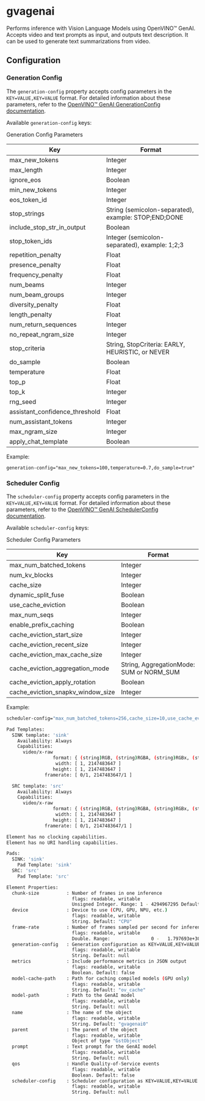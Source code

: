 # gvagenai

Performs inference with Vision Language Models using OpenVINO™ GenAI.
Accepts video and text prompts as input, and outputs text description.
It can be used to generate text summarizations from video.

## Configuration

### Generation Config

The `generation-config` property accepts config parameters in
the `KEY=VALUE,KEY=VALUE` format. For detailed information about these
parameters, refer to the [OpenVINO™ GenAI GenerationConfig
documentation](https://docs.openvino.ai/2025/api/genai_api/_autosummary/openvino_genai.GenerationConfig.html).

Available `generation-config` keys:

Generation Config Parameters

| Key                            | Format                                               |
|--------------------------------|------------------------------------------------------|
| max_new_tokens                 | Integer                                              |
| max_length                     | Integer                                              |
| ignore_eos                     | Boolean                                              |
| min_new_tokens                 | Integer                                              |
| eos_token_id                   | Integer                                              |
| stop_strings                   | String (semicolon-separated), example: STOP;END;DONE |
| include_stop_str_in_output     | Boolean                                              |
| stop_token_ids                 | Integer (semicolon-separated), example: 1;2;3        |
| repetition_penalty             | Float                                                |
| presence_penalty               | Float                                                |
| frequency_penalty              | Float                                                |
| num_beams                      | Integer                                              |
| num_beam_groups                | Integer                                              |
| diversity_penalty              | Float                                                |
| length_penalty                 | Float                                                |
| num_return_sequences           | Integer                                              |
| no_repeat_ngram_size           | Integer                                              |
| stop_criteria                  | String, StopCriteria: EARLY, HEURISTIC, or NEVER     |
| do_sample                      | Boolean                                              |
| temperature                    | Float                                                |
| top_p                          | Float                                                |
| top_k                          | Integer                                              |
| rng_seed                       | Integer                                              |
| assistant_confidence_threshold | Float                                                |
| num_assistant_tokens           | Integer                                              |
| max_ngram_size                 | Integer                                              |
| apply_chat_template            | Boolean                                              |

Example:

``` none
generation-config="max_new_tokens=100,temperature=0.7,do_sample=true"
```

### Scheduler Config

The `scheduler-config` property accepts config parameters in the
`KEY=VALUE,KEY=VALUE` format. For detailed information about these
parameters, refer to the [OpenVINO™ GenAI SchedulerConfig
documentation](https://docs.openvino.ai/2025/api/genai_api/_autosummary/openvino_genai.SchedulerConfig.html).

Available `scheduler-config` keys:

Scheduler Config Parameters

| Key                               | Format                                   |
|-----------------------------------|------------------------------------------|
| max_num_batched_tokens            | Integer                                  |
| num_kv_blocks                     | Integer                                  |
| cache_size                        | Integer                                  |
| dynamic_split_fuse                | Boolean                                  |
| use_cache_eviction                | Boolean                                  |
| max_num_seqs                      | Integer                                  |
| enable_prefix_caching             | Boolean                                  |
| cache_eviction_start_size         | Integer                                  |
| cache_eviction_recent_size        | Integer                                  |
| cache_eviction_max_cache_size     | Integer                                  |
| cache_eviction_aggregation_mode   | String, AggregationMode: SUM or NORM_SUM |
| cache_eviction_apply_rotation     | Boolean                                  |
| cache_eviction_snapkv_window_size | Integer                                  |

Example:

```sh
scheduler-config="max_num_batched_tokens=256,cache_size=10,use_cache_eviction=true"
```

```sh
Pad Templates:
  SINK template: 'sink'
    Availability: Always
    Capabilities:
      video/x-raw
                 format: { (string)RGB, (string)RGBA, (string)RGBx, (string)BGR, (string)BGRA, (string)BGRx, (string)NV12, (string)I420 }
                  width: [ 1, 2147483647 ]
                 height: [ 1, 2147483647 ]
              framerate: [ 0/1, 2147483647/1 ]

  SRC template: 'src'
    Availability: Always
    Capabilities:
      video/x-raw
                 format: { (string)RGB, (string)RGBA, (string)RGBx, (string)BGR, (string)BGRA, (string)BGRx, (string)NV12, (string)I420 }
                  width: [ 1, 2147483647 ]
                 height: [ 1, 2147483647 ]
              framerate: [ 0/1, 2147483647/1 ]

Element has no clocking capabilities.
Element has no URI handling capabilities.

Pads:
  SINK: 'sink'
    Pad Template: 'sink'
  SRC: 'src'
    Pad Template: 'src'

Element Properties:
  chunk-size          : Number of frames in one inference
                        flags: readable, writable
                        Unsigned Integer. Range: 1 - 4294967295 Default: 1
  device              : Device to use (CPU, GPU, NPU, etc.)
                        flags: readable, writable
                        String. Default: "CPU"
  frame-rate          : Number of frames sampled per second for inference (0 = process all frames)
                        flags: readable, writable
                        Double. Range:               0 -   1.797693e+308 Default:               0
  generation-config   : Generation configuration as KEY=VALUE,KEY=VALUE format
                        flags: readable, writable
                        String. Default: null
  metrics             : Include performance metrics in JSON output
                        flags: readable, writable
                        Boolean. Default: false
  model-cache-path    : Path for caching compiled models (GPU only)
                        flags: readable, writable
                        String. Default: "ov_cache"
  model-path          : Path to the GenAI model
                        flags: readable, writable
                        String. Default: null
  name                : The name of the object
                        flags: readable, writable
                        String. Default: "gvagenai0"
  parent              : The parent of the object
                        flags: readable, writable
                        Object of type "GstObject"
  prompt              : Text prompt for the GenAI model
                        flags: readable, writable
                        String. Default: null
  qos                 : Handle Quality-of-Service events
                        flags: readable, writable
                        Boolean. Default: false
  scheduler-config    : Scheduler configuration as KEY=VALUE,KEY=VALUE format
                        flags: readable, writable
                        String. Default: null
```
